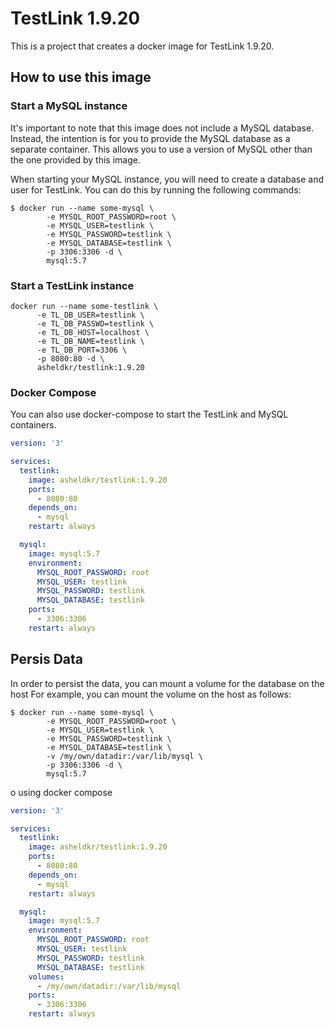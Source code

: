 # TestLink 1.9.20

This is a project that creates a docker image for TestLink 1.9.20.

## How to use this image

### Start a MySQL instance

It's important to note that this image does not include a MySQL database. Instead, the intention is for you to provide the MySQL database as a separate container. This allows you to use a version of MySQL other than the one provided by this image.

When starting your MySQL instance, you will need to create a database and user for TestLink. You can do this by running the following commands:

```console
$ docker run --name some-mysql \
        -e MYSQL_ROOT_PASSWORD=root \
        -e MYSQL_USER=testlink \
        -e MYSQL_PASSWORD=testlink \
        -e MYSQL_DATABASE=testlink \
        -p 3306:3306 -d \
        mysql:5.7
```

### Start a TestLink instance

```console
docker run --name some-testlink \
      -e TL_DB_USER=testlink \
      -e TL_DB_PASSWD=testlink \
      -e TL_DB_HOST=localhost \
      -e TL_DB_NAME=testlink \
      -e TL_DB_PORT=3306 \
      -p 8080:80 -d \
      asheldkr/testlink:1.9.20
```

### Docker Compose

You can also use docker-compose to start the TestLink and MySQL containers.

```yaml
version: '3'

services:
  testlink:
    image: asheldkr/testlink:1.9.20
    ports:
      - 8080:80
    depends_on:
      - mysql
    restart: always

  mysql:
    image: mysql:5.7
    environment:
      MYSQL_ROOT_PASSWORD: root
      MYSQL_USER: testlink
      MYSQL_PASSWORD: testlink
      MYSQL_DATABASE: testlink
    ports:
      - 3306:3306
    restart: always
```

## Persis Data

In order to persist the data, you can mount a volume for the database on the host For example, you can mount the volume on the host as follows:

```console
$ docker run --name some-mysql \
        -e MYSQL_ROOT_PASSWORD=root \
        -e MYSQL_USER=testlink \
        -e MYSQL_PASSWORD=testlink \
        -e MYSQL_DATABASE=testlink \
        -v /my/own/datadir:/var/lib/mysql \
        -p 3306:3306 -d \
        mysql:5.7
```

o using docker compose

```yaml
version: '3'

services:
  testlink:
    image: asheldkr/testlink:1.9.20
    ports:
      - 8080:80
    depends_on:
      - mysql
    restart: always

  mysql:
    image: mysql:5.7
    environment:
      MYSQL_ROOT_PASSWORD: root
      MYSQL_USER: testlink
      MYSQL_PASSWORD: testlink
      MYSQL_DATABASE: testlink
    volumes:
      - /my/own/datadir:/var/lib/mysql
    ports:
      - 3306:3306
    restart: always
```
